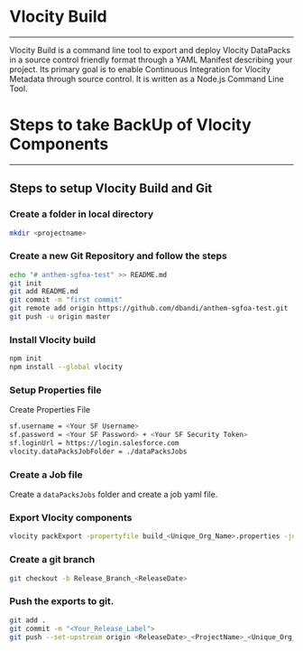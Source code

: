 # Vlocity Build
--------

Vlocity Build is a command line tool to export and deploy Vlocity DataPacks in a source control friendly format through a YAML Manifest describing your project. Its primary goal is to enable Continuous Integration for Vlocity Metadata through source control. It is written as a Node.js Command Line Tool.

# Steps to take BackUp of Vlocity Components
--------

## Steps to setup Vlocity Build and Git

### Create a folder in local directory 
```bash
mkdir <projectname>
```

### Create a new Git Repository and follow the steps
```bash
echo "# anthem-sgfoa-test" >> README.md
git init
git add README.md
git commit -m "first commit"
git remote add origin https://github.com/dbandi/anthem-sgfoa-test.git
git push -u origin master
```

### Install Vlocity build
```bash
npm init
npm install --global vlocity
```

### Setup Properties file
Create Properties File
```bash
sf.username = <Your SF Username>
sf.password = <Your SF Password> + <Your SF Security Token>
sf.loginUrl = https://login.salesforce.com
vlocity.dataPacksJobFolder = ./dataPacksJobs
```

### Create a Job file
Create a `dataPacksJobs` folder and create a job yaml file.


### Export Vlocity components 
```bash
vlocity packExport -propertyfile build_<Unique_Org_Name>.properties -job <ReleaseDate>_<ProjectName>_<Unique_Org_Name>_Release_BackUp_Release_BackUp.yaml
```

### Create a git branch
```bash
git checkout -b Release_Branch_<ReleaseDate>
```

### Push the exports to git.
```bash
git add .
git commit -m "<Your_Release_Label">
git push --set-upstream origin <ReleaseDate>_<ProjectName>_<Unique_Org_Name>_Release_BackUp_Release_BackUp
```
